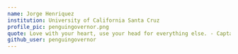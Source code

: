 ```yaml
---
name: Jorge Henriquez
institution: University of California Santa Cruz
profile_pic: penguingovernor.png
quote: Love with your heart, use your head for everything else. - Captain Disillusion
github_user: penguingovernor
---
```

